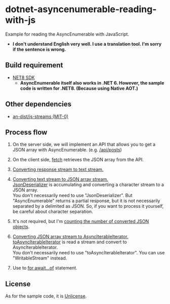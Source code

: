 # dotnet-asyncenumerable-reading-with-js
Example for reading the AsyncEnumerable with JavaScript.

* **I don't understand English very well. I use a translation tool. I'm sorry if the sentence is wrong.**

## Build requirement
* [NET8 SDK](https://dotnet.microsoft.com/en-us/download/dotnet/8.0)
  * **AsyncEnumerable itself also works in .NET 6. However, the sample code is written for .NET8. (Because using Native AOT.)**

## Other dependencies
* [an-dist/js-streams (MIT-0)](https://github.com/an-dist/js-streams)

## Process flow
1. On the server side, we will implement an API that allows you to get a JSON array with AsyncEnumerable. (e.g. [/api/posts](src/Program.cs#L45))

1. On the client side, [fetch](src/wwwroot/index.html.js#L9) retrieves the JSON array from the API.

1. [Converting response stream to text stream.](src/wwwroot/index.html.js#L16)

1. [Converting text stream to JSON array stream.](src/wwwroot/index.html.js#L17)<br>
  [JsonDeserializer](https://github.com/an-dist/js-streams/blob/latest/dist/JsonDeserializer/README.md) is accumulating and converting a character stream to a JSON array.<br>
  You don't necessarily need to use "JsonDeserializer". But  "AsyncEnumerable" returns a partial response, but it is not necessarily separated by a delimited as JSON. So, if you want to process it yourself, be careful about character separation.

1. It's not required, but I'm [counting the number of converted JSON objects](src/wwwroot/index.html.js#L18).

1. [Converting JSON array stream to AsyncIterableIterator.](src/wwwroot/index.html.js#L20)<br>
  [toAsyncIterableIterator](https://github.com/an-dist/js-streams/blob/latest/dist/funcs/toAsyncIterableIterator/README.md) is read a stream and convert to AsyncIterableIterator.<br>
  You don't necessarily need to use "toAsyncIterableIterator". You can use "WritableStream" instead.

1. Use to [for await...of](https://developer.mozilla.org/en-US/docs/Web/JavaScript/Reference/Statements/for-await...of) statement.

## License
As for the sample code, it is [Unlicense](LICENSE).
